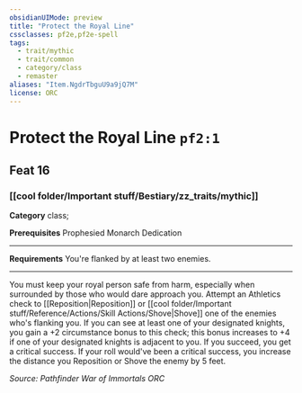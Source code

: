 ```yaml
---
obsidianUIMode: preview
title: "Protect the Royal Line"
cssclasses: pf2e,pf2e-spell
tags:
  - trait/mythic
  - trait/common
  - category/class
  - remaster
aliases: "Item.NgdrTbguU9a9jQ7M"
license: ORC
---
```

# Protect the Royal Line `pf2:1`
## Feat 16
### [[cool folder/Important stuff/Bestiary/zz_traits/mythic]]

**Category** class; 



**Prerequisites** Prophesied Monarch Dedication
* * *
**Requirements** You're flanked by at least two enemies.

* * *

You must keep your royal person safe from harm, especially when surrounded by those who would dare approach you. Attempt an Athletics check to [[Reposition|Reposition]] or [[cool folder/Important stuff/Reference/Actions/Skill Actions/Shove|Shove]] one of the enemies who's flanking you. If you can see at least one of your designated knights, you gain a +2 circumstance bonus to this check; this bonus increases to +4 if one of your designated knights is adjacent to you. If you succeed, you get a critical success. If your roll would've been a critical success, you increase the distance you Reposition or Shove the enemy by 5 feet.

*Source: Pathfinder War of Immortals*
*ORC*